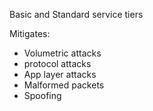 Basic and Standard service tiers

Mitigates:
- Volumetric attacks
- protocol attacks
- App layer attacks
- Malformed packets
- Spoofing
